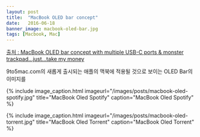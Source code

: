 ```yaml
---
layout: post
title:  "MacBook OLED bar concept"
date:   2016-06-18
banner_image: macbook-oled-bar.jpg
tags: [Macbook, Mac]
---
```


[출처 : MacBook OLED bar concept with multiple USB-C ports & monster trackpad…just…take my money](http://9to5mac.com/2016/06/09/macbook-oled-bar-concept-with-multiple-usb-c-ports-monster-trackpad-just-take-my-money/)

9to5mac.com의 새롭게 출시되는 애플의 맥북에 적용될 것으로 보이는 OLED Bar의 이미지를 

<!--more-->



{% include image_caption.html imageurl="/images/posts/macbook-oled-spotify.jpg" title="MacBook Oled Spotify" caption="MacBook Oled Spotify" %}

{% include image_caption.html imageurl="/images/posts/macbook-oled-torrent.jpg" title="MacBook Oled Torrent" caption="MacBook Oled Torrent" %}
